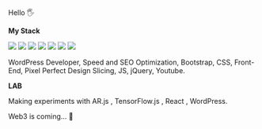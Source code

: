 Hello 🖐

**My Stack**

![](https://img.shields.io/badge/Tech-WordPress-4854F7.svg)
![](https://img.shields.io/badge/Tech-Bootstrap-60C4FA.svg)
![](https://img.shields.io/badge/Tech-CSS-ABFA71.svg)
![](https://img.shields.io/badge/Tech-JS-e35656.svg)
![](https://img.shields.io/badge/Tech-jQuery-B537D4.svg)
![](https://img.shields.io/badge/Tech-SEO-5298EB.svg)
![](https://img.shields.io/badge/Tech-Design_Slicing-EB41D9.svg)



WordPress Developer, Speed and SEO Optimization, Bootstrap, CSS, Front-End, Pixel Perfect Design Slicing, JS, jQuery, Youtube.


**LAB**

Making experiments with AR.js , TensorFlow.js , React , WordPress.

Web3 is coming... 🤩
 
